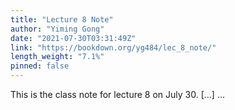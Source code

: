 ```yaml
---
title: "Lecture 8 Note"
author: "Yiming Gong"
date: "2021-07-30T03:31:49Z"
link: "https://bookdown.org/yg484/lec_8_note/"
length_weight: "7.1%"
pinned: false
---
```


This is the class note for lecture 8 on July 30. [...]  ...
